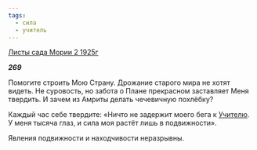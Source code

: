 ```yaml
---
tags:
  - сила
  - учитель
---
```

[Листы сада Мории 2 1925г](https://127.0.0.1:4002/agni/1925)

___269___

Помогите строить Мою Страну. Дрожание старого мира не хотят видеть. Не суровость, но забота о Плане прекрасном заставляет Меня твердить. И зачем из Амриты делать чечевичную похлёбку?   

Каждый час себе твердите: «Ничто не задержит моего бега к [Учителю](../../../tags/#учитель). У меня тысяча глаз, и сила моя растёт лишь в подвижности».   

Явления подвижности и находчивости неразрывны.   

